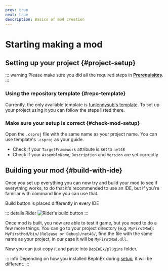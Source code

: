 ```yaml
---
prev: true
next: true
description: Basics of mod creation
---
```


# Starting making a mod

## Setting up your project {#project-setup}

::: warning
Please make sure you did all the required steps in **[Prerequisites](/dev/prerequisites)**.
:::

### Using the repository template {#repo-template}

Currently, the only available template is [funlennysub's template](https://github.com/funlennysub/MycopunkModTemplate).
To set up your project using it you can follow the steps listed there.

### Make sure your setup is correct {#check-mod-setup}

Open the `.csproj` file with the same name as your project name. You can use template's `.csproj` as your guide.

- Check if your `TargetFramework` attribute is set to `net48`
- Check if your `AssemblyName`, `Description` and `Version` are set correctly

## Building your mod {#build-with-ide}

Once you set up everything you can now try and build your mod to see if everything works, to do that it's recommended to use an IDE,
but if you're familiar with command line you can use that. 

Build button is placed differently in every IDE

::: details Rider
![Rider's build button](/images/mod-setup/rider_build.webp)
:::

Once mod is built, you now are able to test it game, but you need to do a few more things.
You can go to your project directory (e.g. `MyFirstMod`): `MyFirstMod/bin/(Release or Debug)/net48/`,
find the file with the same name as your project, in our case it will be `MyFirstMod.dll`.

Now you can just copy it and paste into `BepInEx/plugins` folder.

::: info
Depending on how you installed BepInEx during [setup](/dev/prerequisites#bepinex-setup), it will be different.
:::